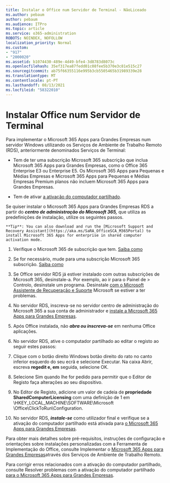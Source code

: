 ```yaml
---
title: Instalar o Office num Servidor de Terminal - NãoLiceado
ms.author: pebaum
author: pebaum
ms.audience: ITPro
ms.topic: article
ms.service: o365-administration
ROBOTS: NOINDEX, NOFOLLOW
localization_priority: Normal
ms.custom:
- "917"
- "2000020"
ms.assetid: b1074430-489e-4d49-bfe4-3d8783d8073c
ms.openlocfilehash: 35ef317ea87fedd01c08fee5b370e3c81e515c27
ms.sourcegitcommit: ab75f66355116e995b3cb5505465b31989339e28
ms.translationtype: MT
ms.contentlocale: pt-PT
ms.lasthandoff: 08/13/2021
ms.locfileid: "58322010"
---
```

# <a name="installing-office-on-a-terminal-server"></a>Instalar Office num Servidor de Terminal

Para implementar o Microsoft 365 Apps para Grandes Empresas num servidor Windows utilizando os Serviços de Ambiente de Trabalho Remoto (RDS), anteriormente denominados Serviços de Terminal:
  
- Tem de ter uma subscrição Microsoft 365 subscrição que inclua Microsoft 365 Apps para Grandes Empresas, como o Office 365 Enterprise E3 ou Enterprise E5. Os Microsoft 365 Apps para Pequenas e Médias Empresas e Microsoft 365 Apps para Pequenas e Médias Empresas Premium planos não incluem Microsoft 365 Apps para Grandes Empresas.

- Tem de ativar [a ativação do computador partilhado](https://docs.microsoft.com/DeployOffice/overview-shared-computer-activation).

Se quiser instalar o Microsoft 365 Apps para Grandes Empresas RDS a partir do ***centro de administração do Microsoft 365,*** que utiliza as predefinições de instalação, utilize os seguintes passos.

    **Tip**: You can also download and run the [Microsoft Support and Recovery Assistant](https://aka.ms/SaRA_OfficeSCA_M365Portal) to install Microsoft 365 Apps for enterprise in shared computer activation mode.
  
1. Verifique o Microsoft 365 de subscrição que tem. [Saiba como](https://docs.microsoft.com/microsoft-365/admin/admin-overview/what-subscription-do-i-have)

2. Se for necessário, mude para uma subscrição Microsoft 365 subscrição. [Saiba como](https://docs.microsoft.com/microsoft-365/commerce/subscriptions/switch-to-a-different-plan)

3. Se Office servidor RDS já estiver instalado com outras subscrições de Microsoft 365, desinstale-a. Por exemplo, ao ir para o Painel de \> Controlo, desinstale um programa. Desinstale [com o Microsoft Assistente de Recuperação e Suporte](https://aka.ms/SARA-OfficeUninstall-Alchemy) Microsoft se estiver a ter problemas.

4. No servidor RDS, inscreva-se no servidor centro de administração do Microsoft 365 a sua conta de administrador e [instale a Microsoft 365 Apps para Grandes Empresas](https://portal.office.com/OLS/MySoftware.aspx).

5. Após Office instalada, não ***abra ou inscreva-se*** em nenhuma Office aplicações.

6. No servidor RDS, ative o computador partilhado ao editar o registo ao seguir estes passos:

1. Clique com o botão direito Windows botão direito do rato no canto inferior esquerdo do seu ecrã e selecione Executar. Na caixa Abrir, escreva **regedit e, em** seguida, selecione OK.

2. Selecione Sim quando lhe for pedido para permitir que o Editor de Registo faça alterações ao seu dispositivo.

3. No Editor de Registo, adicione um valor de cadeia de **propriedade SharedComputerLicensing** com uma definição de 1 em \HKEY_LOCAL_MACHINE\SOFTWARE\Microsoft \Office\ClickToRun\Configuration.

7. No servidor RDS, ***instale-se*** como utilizador final e verifique se a ativação do computador partilhado está ativada para [o Microsoft 365 Apps para Grandes Empresas](https://docs.microsoft.com/DeployOffice/troubleshoot-shared-computer-activation#verify-that-activation-for-microsoft-365-apps-succeeded).

Para obter mais detalhes sobre pré-requisitos, instruções de configuração e orientações sobre instalações personalizadas com a Ferramenta de Implementação do Office, consulte Implementar o [Microsoft 365 Apps para Grandes Empresas](https://docs.microsoft.com/DeployOffice/deploy-microsoft-365-apps-remote-desktop-services)através dos Serviços de Ambiente de Trabalho Remoto.
  
Para corrigir erros relacionados com a ativação do computador partilhado, consulte Resolver problemas com a ativação do computador partilhado [para o Microsoft 365 Apps para Grandes Empresas](https://docs.microsoft.com/DeployOffice/troubleshoot-shared-computer-activation).
  